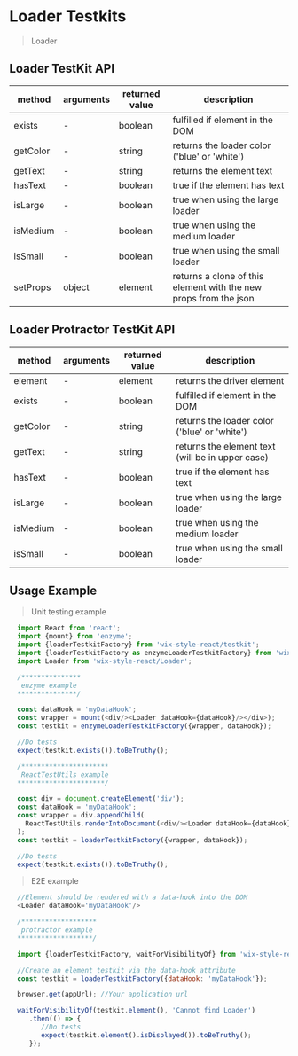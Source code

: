 # Loader Testkits

> Loader

## Loader TestKit API

| method   | arguments | returned value | description                              |
| -------- | --------- | -------------- | ---------------------------------------- |
| exists   | -         | boolean        | fulfilled if element in the DOM          |
| getColor | -         | string         | returns the loader color ('blue' or 'white') |
| getText  | -         | string         | returns the element text                 |
| hasText  | -         | boolean        | true if the element has text             |
| isLarge  | -         | boolean        | true when using the large loader         |
| isMedium | -         | boolean        | true when using the medium loader        |
| isSmall  | -         | boolean        | true when using the small loader         |
| setProps | object    | element        | returns a clone of this element with the new props from the json |

## Loader Protractor TestKit API

| method   | arguments | returned value | description                              |
| -------- | --------- | -------------- | ---------------------------------------- |
| element  | -         | element        | returns the driver element               |
| exists   | -         | boolean        | fulfilled if element in the DOM          |
| getColor | -         | string         | returns the loader color ('blue' or 'white') |
| getText  | -         | string         | returns the element text (will be in upper case) |
| hasText  | -         | boolean        | true if the element has text             |
| isLarge  | -         | boolean        | true when using the large loader         |
| isMedium | -         | boolean        | true when using the medium loader        |
| isSmall  | -         | boolean        | true when using the small loader         |

## Usage Example

> Unit testing example

```javascript
  import React from 'react';
  import {mount} from 'enzyme';
  import {loaderTestkitFactory} from 'wix-style-react/testkit';
  import {loaderTestkitFactory as enzymeLoaderTestkitFactory} from 'wix-style-react/testkit/enzyme';
  import Loader from 'wix-style-react/Loader';

  /***************
   enzyme example
  ***************/

  const dataHook = 'myDataHook';
  const wrapper = mount(<div/><Loader dataHook={dataHook}/></div>);
  const testkit = enzymeLoaderTestkitFactory({wrapper, dataHook});

  //Do tests
  expect(testkit.exists()).toBeTruthy();

  /**********************
   ReactTestUtils example
  **********************/

  const div = document.createElement('div');
  const dataHook = 'myDataHook';
  const wrapper = div.appendChild(
    ReactTestUtils.renderIntoDocument(<div/><Loader dataHook={dataHook}/></div>, {dataHook})
  );
  const testkit = loaderTestkitFactory({wrapper, dataHook});

  //Do tests
  expect(testkit.exists()).toBeTruthy();
```
> E2E example

```javascript
  //Element should be rendered with a data-hook into the DOM
  <Loader dataHook='myDataHook'/>

  /*******************
   protractor example
  *******************/

  import {loaderTestkitFactory, waitForVisibilityOf} from 'wix-style-react/testkit/protractor';

  //Create an element testkit via the data-hook attribute
  const testkit = loaderTestkitFactory({dataHook: 'myDataHook'});

  browser.get(appUrl); //Your application url

  waitForVisibilityOf(testkit.element(), 'Cannot find Loader')
     .then(() => {
        //Do tests
        expect(testkit.element().isDisplayed()).toBeTruthy();
     });

```
